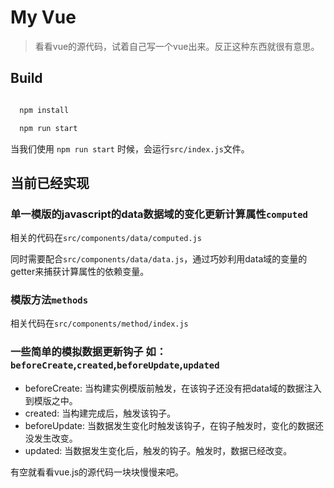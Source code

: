 # My Vue

> 看看vue的源代码，试着自己写一个vue出来。反正这种东西就很有意思。

## Build

```bash

  npm install

  npm run start

```

当我们使用 `npm run start` 时候，会运行`src/index.js`文件。

## 当前已经实现

### 单一模版的javascript的data数据域的变化更新计算属性`computed`

相关的代码在`src/components/data/computed.js`

同时需要配合`src/components/data/data.js`，通过巧妙利用data域的变量的getter来捕获计算属性的依赖变量。

### 模版方法`methods`

相关代码在`src/components/method/index.js`

### 一些简单的模拟数据更新钩子 如：`beforeCreate`,`created`,`beforeUpdate`,`updated`

* beforeCreate: 当构建实例模版前触发，在该钩子还没有把data域的数据注入到模版之中。
* created: 当构建完成后，触发该钩子。
* beforeUpdate: 当数据发生变化时触发该钩子，在钩子触发时，变化的数据还没发生改变。
* updated: 当数据发生变化后，触发的钩子。触发时，数据已经改变。

有空就看看vue.js的源代码一块块慢慢来吧。